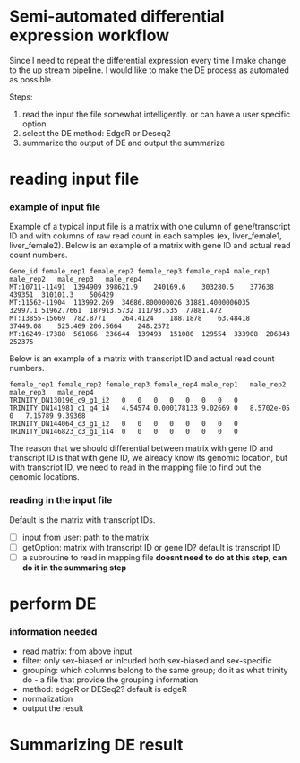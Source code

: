 # Semi-automated differential expression workflow
Since I need to repeat the differential expression every time I make change to the up stream pipeline. I would like to make the DE process as automated as possible.

Steps:
1. read the input the file somewhat intelligently. or can have a user specific option
2. select the DE method: EdgeR or Deseq2
3. summarize the output of DE and output the summarize


# reading input file
### example of input file
Example of a typical input file is a matrix with one culumn of gene/transcript ID and with columns of raw read count in each samples (ex, liver_female1, liver_female2). Below is an example of a matrix with gene ID and actual read count numbers.
```
Gene_id	female_rep1	female_rep2	female_rep3	female_rep4	male_rep1	male_rep2	male_rep3	male_rep4
MT:10711-11491	1394909	398621.9	240169.6	303280.5	377638	439351	310101.3	506429
MT:11562-11904	113992.269	34686.800000026	31881.4000006035	32997.1	51962.7661	187913.5732	111793.535	77881.472
MT:13855-15669	782.8771	264.4124	188.1878	63.48418	37449.08	525.469	206.5664	248.2572
MT:16249-17388	561066	236644	139493	151080	129554	333908	206843	252375
```
Below is an example of a matrix with transcript ID and actual read count numbers.
```
female_rep1	female_rep2	female_rep3	female_rep4	male_rep1	male_rep2	male_rep3	male_rep4
TRINITY_DN130196_c9_g1_i2	0	0	0	0	0	0	0	0
TRINITY_DN141981_c1_g4_i4	4.54574	0.000178133	9.02669	0	8.5702e-05	0	7.15789	9.39368
TRINITY_DN144064_c3_g1_i2	0	0	0	0	0	0	0	0
TRINITY_DN146823_c3_g1_i14	0	0	0	0	0	0	0	0
```
The reason that we should differential between matrix with gene ID and transcript ID is that with gene ID, we already know its genomic location, but with transcript ID, we need to read in the mapping file to find out the genomic locations.

### reading in the input file
Default is the matrix with transcript IDs. 
- [ ] input from user: path to the matrix
- [ ] getOption: matrix with transcript ID or gene ID? default is transcript ID
- [ ] a subroutine to read in mapping file **doesnt need to do at this step, can do it in the summaring step**

# perform DE
### information needed
- read matrix: from above input
- filter: only sex-biased or inlcuded both sex-biased and sex-specific
- grouping: which columns belong to the same group; do it as what trinity do - a file that provide the grouping information
- method: edgeR or DESeq2? default is edgeR
- normalization
- output the result

# Summarizing DE result
### 



